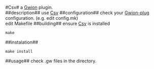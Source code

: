 #Csv#
  a [Gwion](https://github.com/fennecdjay/Gwion) plugin.  
##description##
use [Csv](https://github.com/.../Csv)
##configuration##
check your [Gwion-plug](https://github.com/fennecdjay/Gwion-plug) configuration. (e.g. edit config.mk)  
edit Makefile
##building##
ensure [Csv](https://github.com/.../Csv) is installed
```
make
```
##instalation##
```
make install
```
##usage##
check .gw files in the directory.
